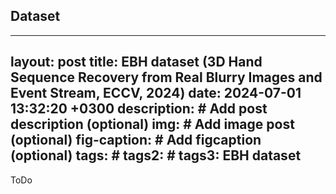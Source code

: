 <h2>Dataset</h2>

---
layout: post
title: EBH dataset (3D Hand Sequence Recovery from Real Blurry Images and Event Stream, ECCV, 2024)
date: 2024-07-01 13:32:20 +0300
description: # Add post description (optional)
img: # Add image post (optional)
fig-caption: # Add figcaption (optional)
tags: #
tags2: #
tags3: EBH dataset
---

ToDo
